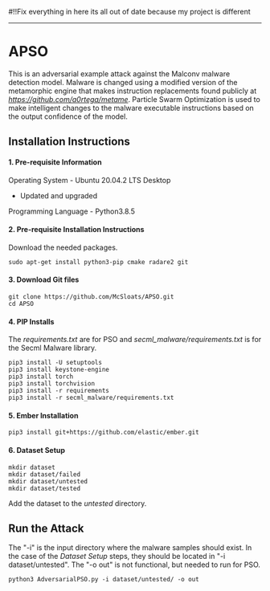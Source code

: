#!!Fix everything in here its all out of date because my project is different

------

# APSO
This is an adversarial example attack against the Malconv malware detection model. Malware is changed using a modified version of the metamorphic engine that makes instruction replacements found publicly at *https://github.com/a0rtega/metame*. Particle Swarm Optimization is used to make intelligent changes to the malware executable instructions based on the output confidence of the model.

## Installation Instructions
#### 1. Pre-requisite Information
Operating System - Ubuntu 20.04.2 LTS Desktop
- Updated and upgraded

Programming Language - Python3.8.5

#### 2. Pre-requisite Installation Instructions
Download the needed packages.
```
sudo apt-get install python3-pip cmake radare2 git
```

#### 3. Download Git files
```
git clone https://github.com/McSloats/APSO.git
cd APSO
```

#### 4. PIP Installs
The *requirements.txt* are for PSO and *secml_malware/requirements.txt* is for the Secml Malware library.
```
pip3 install -U setuptools
pip3 install keystone-engine
pip3 install torch
pip3 install torchvision
pip3 install -r requirements
pip3 install -r secml_malware/requirements.txt
```

#### 5. Ember Installation
```
pip3 install git+https://github.com/elastic/ember.git
```

#### 6. Dataset Setup
```
mkdir dataset
mkdir dataset/failed
mkdir dataset/untested
mkdir dataset/tested
```
Add the dataset to the *untested* directory.

## Run the Attack
The "-i" is the input directory where the malware samples should exist. In the case of the *Dataset Setup* steps, they should be located in "-i dataset/untested". The "-o out" is not functional, but needed to run for PSO.
```
python3 AdversarialPSO.py -i dataset/untested/ -o out
```
